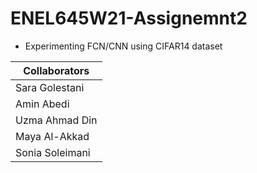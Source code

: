 # ENEL645W21-Assignemnt2

* Experimenting FCN/CNN using CIFAR14 dataset

| Collaborators |
| ----------------- | 
| Sara Golestani |
| Amin Abedi |
| Uzma Ahmad Din |
| Maya Al-Akkad |
| Sonia Soleimani |
